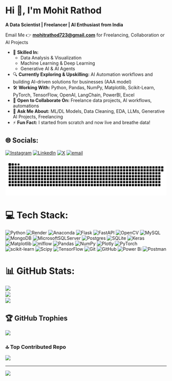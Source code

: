 # Hi 👋, I'm Mohit Rathod
**A Data Scientist | Freelancer | AI Enthusiast  from India**

Email Me 👉 **mohitrathod723@gmail.com** for Freelancing, Collaboration or AI Projects
 
- 🧠 **Skilled In:**
  - Data Analysis & Visualization
  - Machine Learning & Deep Learning
  - Generative AI & AI Agents
- 🔍 **Currently Exploring & Upskilling:** AI Automation workflows and building AI-driven solutions for businesses (AAA model)
- 🛠️ **Working With:** Python, Pandas, NumPy, Matplotlib, Scikit-Learn, PyTorch, TensorFlow, OpenAI, LangChain, PowerBI, Excel  
- 🤝 **Open to Collaborate On:** Freelance data projects, AI workflows, automations  
- 💬 **Ask Me About:** ML/DL Models, Data Cleaning, EDA, LLMs, Generative AI Projects, Freelancing
- ⚡ **Fun Fact:** I started from scratch and now live and breathe data!

## 🌐 Socials:
[![Instagram](https://img.shields.io/badge/Instagram-%23E4405F.svg?logo=Instagram&logoColor=white)](https://instagram.com/mohitrathod_999) [![LinkedIn](https://img.shields.io/badge/LinkedIn-%230077B5.svg?logo=linkedin&logoColor=white)](https://linkedin.com/in/mohit-rathod-7991241b5) [![X](https://img.shields.io/badge/X-black.svg?logo=X&logoColor=white)](https://x.com/mohitrathod723) [![email](https://img.shields.io/badge/Email-D14836?logo=gmail&logoColor=white)](mailto:mohitrathod723@gmail.com) 

<picture>
  <source media="(prefers-color-scheme: dark)" srcset="https://raw.githubusercontent.com/Mohit0199/Mohit0199/output/github-snake-dark.svg" />
  <source media="(prefers-color-scheme: light)" srcset="https://raw.githubusercontent.com/Mohit0199/Mohit0199/output/github-snake.svg" />
  <img alt="github-snake" src="https://raw.githubusercontent.com/Mohit0199/Mohit0199/output/github-snake.svg" />
</picture>

# 💻 Tech Stack:
![Python](https://img.shields.io/badge/python-3670A0?style=for-the-badge&logo=python&logoColor=ffdd54) ![Render](https://img.shields.io/badge/Render-%46E3B7.svg?style=for-the-badge&logo=render&logoColor=white) ![Anaconda](https://img.shields.io/badge/Anaconda-%2344A833.svg?style=for-the-badge&logo=anaconda&logoColor=white) ![Flask](https://img.shields.io/badge/flask-%23000.svg?style=for-the-badge&logo=flask&logoColor=white) ![FastAPI](https://img.shields.io/badge/FastAPI-005571?style=for-the-badge&logo=fastapi) ![OpenCV](https://img.shields.io/badge/opencv-%23white.svg?style=for-the-badge&logo=opencv&logoColor=white) ![MySQL](https://img.shields.io/badge/mysql-4479A1.svg?style=for-the-badge&logo=mysql&logoColor=white) ![MongoDB](https://img.shields.io/badge/MongoDB-%234ea94b.svg?style=for-the-badge&logo=mongodb&logoColor=white) ![MicrosoftSQLServer](https://img.shields.io/badge/Microsoft%20SQL%20Server-CC2927?style=for-the-badge&logo=microsoft%20sql%20server&logoColor=white) ![Postgres](https://img.shields.io/badge/postgres-%23316192.svg?style=for-the-badge&logo=postgresql&logoColor=white) ![SQLite](https://img.shields.io/badge/sqlite-%2307405e.svg?style=for-the-badge&logo=sqlite&logoColor=white) ![Keras](https://img.shields.io/badge/Keras-%23D00000.svg?style=for-the-badge&logo=Keras&logoColor=white) ![Matplotlib](https://img.shields.io/badge/Matplotlib-%23ffffff.svg?style=for-the-badge&logo=Matplotlib&logoColor=black) ![mlflow](https://img.shields.io/badge/mlflow-%23d9ead3.svg?style=for-the-badge&logo=numpy&logoColor=blue) ![Pandas](https://img.shields.io/badge/pandas-%23150458.svg?style=for-the-badge&logo=pandas&logoColor=white) ![NumPy](https://img.shields.io/badge/numpy-%23013243.svg?style=for-the-badge&logo=numpy&logoColor=white) ![Plotly](https://img.shields.io/badge/Plotly-%233F4F75.svg?style=for-the-badge&logo=plotly&logoColor=white) ![PyTorch](https://img.shields.io/badge/PyTorch-%23EE4C2C.svg?style=for-the-badge&logo=PyTorch&logoColor=white) ![scikit-learn](https://img.shields.io/badge/scikit--learn-%23F7931E.svg?style=for-the-badge&logo=scikit-learn&logoColor=white) ![Scipy](https://img.shields.io/badge/SciPy-%230C55A5.svg?style=for-the-badge&logo=scipy&logoColor=%white) ![TensorFlow](https://img.shields.io/badge/TensorFlow-%23FF6F00.svg?style=for-the-badge&logo=TensorFlow&logoColor=white) ![Git](https://img.shields.io/badge/git-%23F05033.svg?style=for-the-badge&logo=git&logoColor=white) ![GitHub](https://img.shields.io/badge/github-%23121011.svg?style=for-the-badge&logo=github&logoColor=white) ![Power Bi](https://img.shields.io/badge/power_bi-F2C811?style=for-the-badge&logo=powerbi&logoColor=black) ![Postman](https://img.shields.io/badge/Postman-FF6C37?style=for-the-badge&logo=postman&logoColor=white)
# 📊 GitHub Stats:
![](https://github-readme-stats.vercel.app/api?username=Mohit0199&theme=aura_dark&hide_border=false&include_all_commits=true&count_private=false)<br/>
![](https://nirzak-streak-stats.vercel.app/?user=Mohit0199&theme=aura_dark&hide_border=false)<br/>
![](https://github-readme-stats.vercel.app/api/top-langs/?username=Mohit0199&theme=aura_dark&hide_border=false&include_all_commits=true&count_private=false&layout=compact)

## 🏆 GitHub Trophies
![](https://github-profile-trophy.vercel.app/?username=Mohit0199&theme=dark&no-frame=false&no-bg=true&margin-w=4)

### 🔝 Top Contributed Repo
![](https://github-contributor-stats.vercel.app/api?username=Mohit0199&limit=5&theme=dark&combine_all_yearly_contributions=true)

---
[![](https://visitcount.itsvg.in/api?id=Mohit0199&icon=0&color=0)](https://visitcount.itsvg.in)

<!-- Proudly created with GPRM ( https://gprm.itsvg.in ) -->
